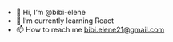 - 👋 Hi, I’m @bibi-elene
- 🌱 I’m currently learning React
- 📫 How to reach me bibi.elene21@gmail.com

<!---
bibi-elene/bibi-elene is a ✨ special ✨ repository because its `README.md` (this file) appears on your GitHub profile.
You can click the Preview link to take a look at your changes.
--->
